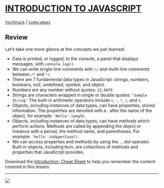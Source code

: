 # [INTRODUCTION TO JAVASCRIPT](https://drive.google.com/drive/folders/18ynjjWfdaqXFLP_-1XwtXsfDGzxa8NGD?usp=sharing)<br>
[`TechStack`](https://techstack.surge.sh) | [`Codecademy`](http://ssqt.co/mQfpbL0)

## Review

Let’s take one more glance at the concepts we just learned:
- Data is printed, or logged, to the console, a panel that displays messages, with `console.log()`.
- We can write single-line comments with `//` and multi-line comments between `/*` and `*/`.
- There are 7 fundamental data types in JavaScript: strings, numbers, booleans, null, undefined, symbol, and object.
- Numbers are any number without quotes: `23.8879`
- Strings are characters wrapped in single or double quotes: `'Sample String'`
The built-in arithmetic operators include `+`, `-`, `*`, `/`, and `%`.
- Objects, including instances of data types, can have properties, stored information. The properties are denoted with a . after the name of the object, for example: `'Hello'.length`.
- Objects, including instances of data types, can have methods which perform actions. Methods are called by appending the object or instance with a period, the method name, and parentheses. For example: `'hello'.toUpperCase()`.
- We can access properties and methods by using the `.`, dot operator.
Built-in objects, including `Math`, are collections of methods and properties that JavaScript provides.

Download the [Introduction: Cheat Sheet](https://www.codecademy.com/learn/introduction-to-javascript/modules/learn-javascript-introduction/reference) to help you remember the content covered in this lesson.

--------------------------------------------------------------------------------

<p style="margin: 0 auto">
  <a href="https://drive.google.com/drive/folders/18ynjjWfdaqXFLP_-1XwtXsfDGzxa8NGD?usp=sharing"><img src="https://s3.amazonaws.com/codecademy-content/courses/learn-javascript-introduction-introduction-to-javascript/JS_graphic.svg" /></a>
</p>
